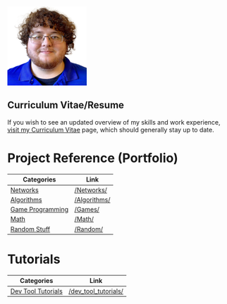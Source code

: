 ![Oh wow, it's me!](me.png)
## Curriculum Vitae/Resume
If you wish to see an updated overview of my skills and work experience, [visit my Curriculum Vitae](/CV/) page, which should generally stay up to date.

# Project Reference (Portfolio)

| Categories                  | Link                         |
| --------------------------- | ---------------------------- |
| [Networks](/Networks/)      | [/Networks/](/Networks/)     |
| [Algorithms](/Algorithms/)  | [/Algorithms/](/Algorithms/) |
| [Game Programming](/Games/) | [/Games/](/Games/)           |
| [Math](/Math/)              | [/Math/](/Math/)             |
| [Random Stuff](/Random/)    | [/Random/](/Random/)         |

# Tutorials

| Categories                                 | Link                                         |
| ------------------------------------------ | -------------------------------------------- |
| [Dev Tool Tutorials](/dev_tool_tutorials/) | [/dev_tool_tutorials/](/dev_tool_tutorials/) |